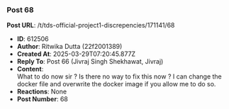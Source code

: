### Post 68
**Post URL**: /t/tds-official-project1-discrepencies/171141/68
- **ID**: 612506
- **Author**: Ritwika Dutta  (22f2001389)
- **Created At**: 2025-03-29T07:20:45.877Z
- **Reply To**: Post 66 (Jivraj Singh Shekhawat, Jivraj)
- **Content**:  
  What to do now sir ? Is there no way to fix this now ? I can change the docker file and overwrite the docker image if you allow me to do so.
- **Reactions**: None
- **Post Number**: 68

